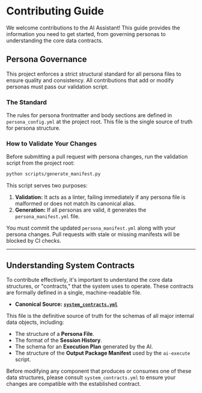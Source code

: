 # Contributing Guide

We welcome contributions to the AI Assistant! This guide provides the information you need to get started, from governing personas to understanding the core data contracts.

## Persona Governance

This project enforces a strict structural standard for all persona files to ensure quality and consistency. All contributions that add or modify personas must pass our validation script.

### The Standard

The rules for persona frontmatter and body sections are defined in `persona_config.yml` at the project root. This file is the single source of truth for persona structure.

### How to Validate Your Changes

Before submitting a pull request with persona changes, run the validation script from the project root:

```bash
python scripts/generate_manifest.py
```

This script serves two purposes:
1.  **Validation:** It acts as a linter, failing immediately if any persona file is malformed or does not match its canonical alias.
2.  **Generation:** If all personas are valid, it generates the `persona_manifest.yml` file.

You must commit the updated `persona_manifest.yml` along with your persona changes. Pull requests with stale or missing manifests will be blocked by CI checks.

---

## Understanding System Contracts

To contribute effectively, it's important to understand the core data structures, or "contracts," that the system uses to operate. These contracts are formally defined in a single, machine-readable file.

-   **Canonical Source:** **[`system_contracts.yml`](./system_contracts.yml)**

This file is the definitive source of truth for the schemas of all major internal data objects, including:
-   The structure of a **Persona File**.
-   The format of the **Session History**.
-   The schema for an **Execution Plan** generated by the AI.
-   The structure of the **Output Package Manifest** used by the `ai-execute` script.

Before modifying any component that produces or consumes one of these data structures, please consult `system_contracts.yml` to ensure your changes are compatible with the established contract.
```